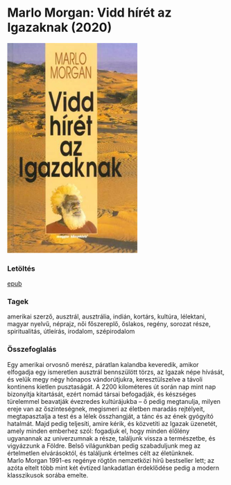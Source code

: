 # <a name="id_1010">Marlo Morgan: Vidd hírét az Igazaknak (2020)</a>
<img src="https://github.com/BercziSandor/calibre_lib/raw/main/Marlo%20Morgan/Vidd%20hiret%20az%20Igazaknak%20%281010%29/cover.jpg" alt="cover" width="300"/>

### Letöltés
[epub](https://github.com/BercziSandor/calibre_lib/raw/main/Marlo%20Morgan/Vidd%20hiret%20az%20Igazaknak%20%281010%29/Vidd%20hiret%20az%20Igazaknak%20-%20Marlo%20Morgan.epub)

### Tagek
amerikai szerző, ausztrál, ausztrália, indián, kortárs, kultúra, lélektani, magyar nyelvű, néprajz, női főszereplő, őslakos, regény, sorozat része, spiritualitás, útleírás, irodalom, szépirodalom

### Összefoglalás
<div>
<p>Egy ​amerikai orvosnő merész, páratlan kalandba keveredik, amikor elfogadja egy ismeretlen ausztrál bennszülött törzs, az Igazak népe hívását, és velük megy négy hónapos vándorútjukra, keresztülszelve a távoli kontinens kietlen pusztaságát. A 2200 kilométeres út során nap mint nap bizonyítja kitartását, ezért nomád társai befogadják, és készséges türelemmel beavatják évezredes kultúrájukba – ő pedig megtanulja, milyen ereje van az őszinteségnek, megismeri az életben maradás rejtélyeit, megtapasztalja a test és a lélek összhangját, a tánc és az ének gyógyító hatalmát. Majd pedig teljesíti, amire kérik, és közvetíti az Igazak üzenetét, amely minden emberhez szól: fogadjuk el, hogy minden élőlény ugyanannak az univerzumnak a része, találjunk vissza a természetbe, és vigyázzunk a Földre. Belső világunkban pedig szabaduljunk meg az értelmetlen elvárásoktól, és találjunk értelmes célt az életünknek.<br>Marlo Morgan 1991-es regénye rögtön nemzetközi hírű bestseller lett; az azóta eltelt több mint két évtized lankadatlan érdeklődése pedig a modern klasszikusok sorába emelte.</p></div>


